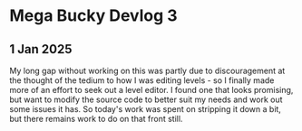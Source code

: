 # Mega Bucky Devlog 3

## 1 Jan 2025

My long gap without working on this was partly due to discouragement at the thought of the tedium to how I was editing levels - so I finally made more of an effort to seek out a level editor. I found one that looks promising, but want to modify the source code to better suit my needs and work out some issues it has. So today's work was spent on stripping it down a bit, but there remains work to do on that front still.